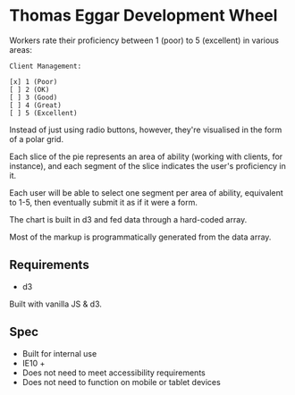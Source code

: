 # Thomas Eggar Development Wheel

Workers rate their proficiency between 1 (poor) to 5 (excellent) in various areas:

	Client Management:

	[x] 1 (Poor)
	[ ] 2 (OK)
	[ ] 3 (Good)
	[ ] 4 (Great)
	[ ] 5 (Excellent)

Instead of just using radio buttons, however, they're visualised in the form of a polar grid.

Each slice of the pie represents an area of ability (working with clients, for instance), and each segment of the slice indicates the user's proficiency in it.

Each user will be able to select one segment per area of ability, equivalent to 1-5, then eventually submit it as if it were a form.

The chart is built in d3 and fed data through a hard-coded array.

Most of the markup is programmatically generated from the data array.


## Requirements
- d3

Built with vanilla JS & d3.

## Spec
- Built for internal use
- IE10 +
- Does not need to meet accessibility requirements
- Does not need to function on mobile or tablet devices
